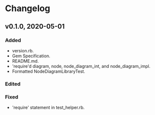 # Changelog

## v0.1.0, 2020-05-01

### Added

- version.rb.
- Gem Specification.
- README.md.
- 'require'd diagram, node, node_diagram_int, and node_diagram_impl.
- Formatted NodeDiagramLibraryTest.

### Edited

### Fixed

- 'require' statement in test_helper.rb.
